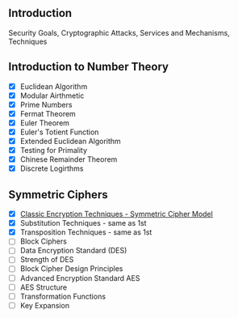 ## Introduction
Security Goals, Cryptographic Attacks, Services and Mechanisms, Techniques

## Introduction to Number Theory
- [x] Euclidean Algorithm
- [x] Modular Airthmetic
- [x] Prime Numbers
- [x] Fermat Theorem
- [x] Euler Theorem
- [x] Euler's Totient Function
- [x] Extended Euclidean Algorithm
- [x] Testing for Primality
- [x] Chinese Remainder Theorem
- [x] Discrete Logirthms

## Symmetric Ciphers
- [x] [Classic Encryption Techniques - Symmetric Cipher Model](https://www.youtube.com/watch?v=UJiLgUtddlM&pp=ygU9bmVzbyBhY2FkZW15IGNsYXNzaWNhbCBlbmNyeXB0aW9uIHRlY2huaXF1ZXMgc3ltbWV0cmljIGNpcGhlcg%3D%3D)
- [x] Substitution Techniques - same as 1st
- [x] Transposition Techniques - same as 1st
- [ ] Block Ciphers
- [ ] Data Encryption Standard (DES) 
- [ ] Strength of DES
- [ ] Block Cipher Design Principles
- [ ] Advanced Encryption Standard AES
- [ ] AES Structure
- [ ] Transformation Functions
- [ ] Key Expansion